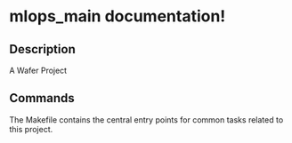 # mlops_main documentation!

## Description

A Wafer Project

## Commands

The Makefile contains the central entry points for common tasks related to this project.

